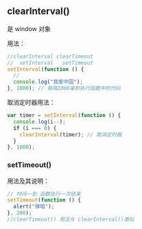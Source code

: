 ## clearInterval()

是 window 对象

用法：

```javascript
//clearInterval clearTimeout
//  setInterval   setTimeout
setInterval(function () {
  //
  console.log("我爱中国");
}, 1000); // 每隔1000毫秒执行函数中的代码
```

取消定时器用法：

```javascript
var timer = setInterval(function () {
  console.log(i--);
  if (i === 0) {
    clearInterval(timer); // 取消定时器
  }
}, 1000);
```

### setTimeout()

用法及其说明：

```javascript
// 时间一到 函数执行一次结束
setTimeout(function () {
  alert("弹唱");
}, 200);
//clearTimeout() 用法与 clearInterval()类似
```
